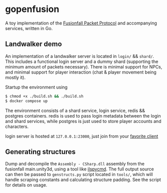 # gopenfusion

A toy implementation of the [Fusionfall Packet Protocol](https://openpunk.com/pages/fusionfall-openfusion/) and accompanying services, written in Go.

## Landwalker demo

An implementation of a landwalker server is located in `login/` && `shard/`. This includes a functional login server and a dummy shard (supporting the minimum amount of packets necessary). There is minimal support for NPCs, and minimal support for player interaction (chat & player movement being mostly it).

Startup the environment using

```sh
$ chmod +x ./build.sh && ./build.sh
$ docker compose up
```

The environment consists of a shard service, login service, redis && postgres containers. redis is used to pass login metadata between the login and shard services, while postgres is just used to store player accounts and characters.

login server is hosted at `127.0.0.1:23000`, just join from your [favorite client](https://github.com/OpenFusionProject/OpenFusion/releases/latest)

## Generating structures

Dump and decompile the `Assembly - CSharp.dll` assembly from the fusionfall main.unity3d, using a tool like [ilspycmd](https://www.nuget.org/packages/ilspycmd/). The full output source can then be passed to `genstructs.py` script located in `tools/`, which will handle scraping constants and calculating structure padding. See the script for details on usage.
